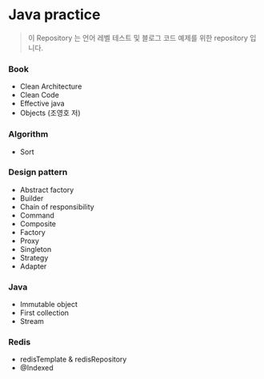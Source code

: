 # Java practice

> 이 Repository 는 언어 레벨 테스트 및 블로그 코드 예제를 위한 repository 입니다.

### Book

- Clean Architecture
- Clean Code
- Effective java
- Objects (조영호 저)

### Algorithm
- Sort

### Design pattern
- Abstract factory
- Builder
- Chain of responsibility
- Command
- Composite
- Factory
- Proxy
- Singleton
- Strategy
- Adapter

### Java
- Immutable object
- First collection
- Stream

### Redis
- redisTemplate & redisRepository
- @Indexed